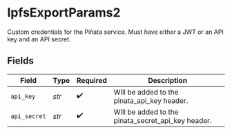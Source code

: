# IpfsExportParams2

Custom credentials for the Piñata service. Must have either
a JWT or an API key and an API secret.



## Fields

| Field                                              | Type                                               | Required                                           | Description                                        |
| -------------------------------------------------- | -------------------------------------------------- | -------------------------------------------------- | -------------------------------------------------- |
| `api_key`                                          | *str*                                              | :heavy_check_mark:                                 | Will be added to the pinata_api_key header.        |
| `api_secret`                                       | *str*                                              | :heavy_check_mark:                                 | Will be added to the pinata_secret_api_key header. |